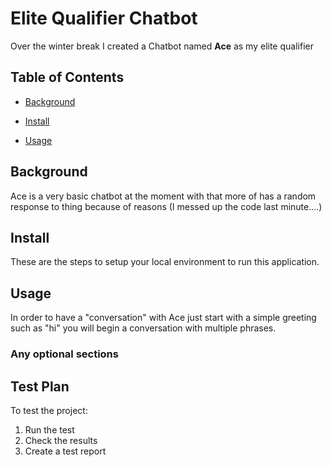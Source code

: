 # Elite Qualifier Chatbot

Over the winter break I created a Chatbot named **Ace** as my elite qualifier

## Table of Contents

- [Background](#background)

- [Install](#install)

- [Usage](#usage)

## Background

Ace is a very basic chatbot at the moment with that more of has a random response to thing because of reasons    (I messed up the code last minute....)

## Install

These are the steps to setup your local environment to run this application.

## Usage

In order to have a "conversation" with Ace just start with a simple greeting such as "hi" you will begin a conversation with multiple phrases.

### Any optional sections

## Test Plan

To test the project:

1.  Run the test
2.  Check the results
3.  Create a test report